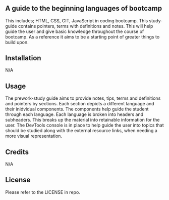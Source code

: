 # <Prework Study Guide Webspage>

## A guide to the beginning languages of bootcamp

This includes; HTML, CSS, GIT, JavaScript in coding bootcamp. This study-guide contains pointers, terms with definitions and notes. This will help guide the user and give basic knowledge throughout the course of bootcamp. As a reference it aims to be a starting point of greater things to build upon.

## Installation

N/A

## Usage

The prework-study guide aims to provide notes, tips, terms and definitions and pointers by sections. Each section depicts a different language and their inidvidual components. The components help guide the student through each language. Each language is broken into headers and subheaders. This breaks up the material into retainable information for the user. The DevTools console is in place to help guide the user into topics that should be studied along with the external resource links, when needing a more visual representation. 

## Credits

N/A

## License

Please refer to the LICENSE in repo.
